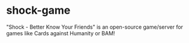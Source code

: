 # shock-game
"Shock - Better Know Your Friends" is an open-source game/server for games like Cards against Humanity or BAM!
